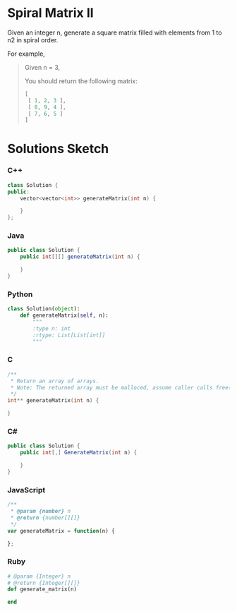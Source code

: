 # Spiral Matrix II

Given an integer n, generate a square matrix filled with elements from 1 to n2 in spiral order.

For example,

> Given n = 3, 
> 
> You should return the following matrix:
>
> ```C
> [
>  [ 1, 2, 3 ],
>  [ 8, 9, 4 ],
>  [ 7, 6, 5 ]
> ]
> ```

# Solutions Sketch

### C++
```C++
class Solution {
public:
    vector<vector<int>> generateMatrix(int n) {

    }
};
```

### Java
```Java
public class Solution {
    public int[][] generateMatrix(int n) {

    }
}
```

### Python
```Python
class Solution(object):
    def generateMatrix(self, n):
        """
        :type n: int
        :rtype: List[List[int]]
        """
```

### C
```C
/**
 * Return an array of arrays.
 * Note: The returned array must be malloced, assume caller calls free().
 */
int** generateMatrix(int n) {

}
```

### C# 
```C#
public class Solution {
    public int[,] GenerateMatrix(int n) {

    }
}
```

### JavaScript
```JavaScript
/**
 * @param {number} n
 * @return {number[][]}
 */
var generateMatrix = function(n) {

};
```

### Ruby
```Ruby
# @param {Integer} n
# @return {Integer[][]}
def generate_matrix(n)

end
```
